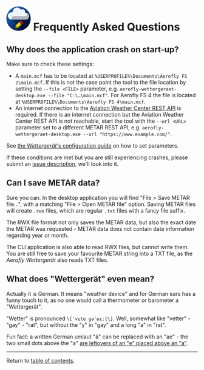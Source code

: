 # ![](./favicon-64x64.png) Frequently Asked Questions

## Why does the application crash on start-up?

Make sure to check these settings:

-   A `main.mcf` has to be located at `%USERPROFILE%\Documents\Aerofly FS 2\main.mcf`. If this is not the case point the tool to the file location by setting the `--file <FILE>` parameter, e.g. `aerofly-wettergeraet-desktop.exe --file "C:\…\main.mcf"`. For Aerofly FS 4 the file is located at `%USERPROFILE%\Documents\Aerofly FS 4\main.mcf`.
-   An internet connection to the [Aviation Weather Center REST API](https://aviationweather.gov/) is required. If there is an internet connection but the Aviation Weather Center REST API is not reachable, start the tool with the `--url <URL>` parameter set to a different METAR REST API, e.g. `aerofly-wettergeraet-desktop.exe --url "https://www.example.com/"`.

See [the <i>Wettergerät</i>'s configuration guide](configuration.md) on how to set parameters.

If these conditions are met but you are still experiencing crashes, please submit an [issue description](https://github.com/fboes/aerofly-wettergeraet/issues), we'll look into it.

## Can I save METAR data?

Sure you can. In the desktop application you will find "File > Save METAR file...", with a matching "File > Open METAR file" option. Saving METAR files will create `.rwx` files, which are regular `.txt` files with a fancy file suffix.

The RWX file format not only saves the METAR data, but also the exact date the METAR was requested - METAR data does not contain date information regarding year or month.

The CLI application is also able to read RWX files, but cannot write them. You are still free to save your favourite METAR string into a TXT file, as the <i>Aerofly Wettergerät</i> also reads TXT files.

## What does "Wettergerät" even mean?

Actually it is German. It means "weather device" and for German ears has a funny touch to it, as no one would call a thermometer or barometer a "Wettergerät".

"Wetter" is pronounced `\[ˈvɛtɐ ɡəˈʁɛːt\]`. Well, somewhat like "vetter" - "gay" - "rat", but without the "y" in "gay" and a long "a" in "rat".

Fun fact: a written German umlaut "ä" can be replaced with an "ae" - the two small dots above the "a" [are leftovers of an "e" placed above an "a"](<https://en.wikipedia.org/wiki/Diaeresis_(diacritic)#Umlaut>).

---

Return to [table of contents](README.md).
